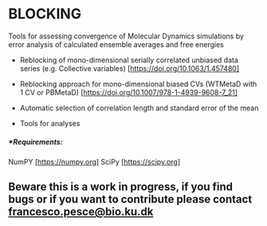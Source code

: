 # BLOCKING
Tools for assessing convergence of Molecular Dynamics simulations by error analysis of calculated ensemble averages and free energies

- Reblocking of mono-dimensional serially correlated unbiased data series (e.g. Collective variables)
[https://doi.org/10.1063/1.457480]

- Reblocking approach for mono-dimensional biased CVs (WTMetaD with 1 CV or PBMetaD)
[https://doi.org/10.1007/978-1-4939-9608-7_21]

- Automatic selection of correlation length and standard error of the mean

- Tools for analyses

##### *Requirements:
NumPY [https://numpy.org]
SciPy [https://scipy.org]


##  Beware this is a work in progress, if you find bugs or if you want to contribute please contact francesco.pesce@bio.ku.dk
